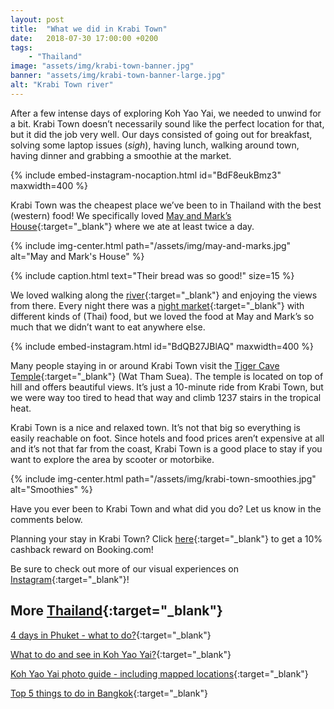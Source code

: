 ```yaml
---
layout: post
title:  "What we did in Krabi Town"
date:   2018-07-30 17:00:00 +0200
tags:
    - "Thailand"
image: "assets/img/krabi-town-banner.jpg"
banner: "assets/img/krabi-town-banner-large.jpg"
alt: "Krabi Town river"
---
```


After a few intense days of exploring Koh Yao Yai, we needed to unwind for a bit. Krabi Town doesn’t necessarily sound like the perfect location for that, but it did the job very well. Our days consisted of going out for breakfast, solving some laptop issues (*sigh*), having lunch, walking around town, having dinner and grabbing a smoothie at the market. 

{% include embed-instagram-nocaption.html id="BdF8eukBmz3" maxwidth=400 %}

Krabi Town was the cheapest place we’ve been to in Thailand with the best (western) food! We specifically loved [May and Mark’s House][may and mark's]{:target="_blank"} where we ate at least twice a day. 

{% include img-center.html path="/assets/img/may-and-marks.jpg" alt="May and Mark's House" %}

{% include caption.html text="Their bread was so good!" size=15 %}

We loved walking along the [river][Krabi river]{:target="_blank"} and enjoying the views from there. Every night there was a [night market][night market]{:target="_blank"} with different kinds of (Thai) food, but we loved the food at May and Mark’s so much that we didn’t want to eat anywhere else. 

{% include embed-instagram.html id="BdQB27JBlAQ" maxwidth=400 %}

Many people staying in or around Krabi Town visit the [Tiger Cave Temple][tiger cave temple]{:target="_blank"} (Wat Tham Suea). The temple is located on top of hill and offers beautiful views. It’s just a 10-minute ride from Krabi Town, but we were way too tired to head that way and climb 1237 stairs in the tropical heat. 

Krabi Town is a nice and relaxed town. It’s not that big so everything is easily reachable on foot. Since hotels and food prices aren’t expensive at all and it’s not that far from the coast, Krabi Town is a good place to stay if you want to explore the area by scooter or motorbike. 

{% include img-center.html path="/assets/img/krabi-town-smoothies.jpg" alt="Smoothies" %}

Have you ever been to Krabi Town and what did you do? Let us know in the comments below.

Planning your stay in Krabi Town? Click [here][booking.com]{:target="_blank"} to get a 10% cashback reward on Booking.com! 

Be sure to check out more of our visual experiences on [Instagram][instagram]{:target="_blank"}!

## More [Thailand][thailand]{:target="_blank"}

[4 days in Phuket - what to do?][phuket]{:target="_blank"}

[What to do and see in Koh Yao Yai?][koh yao yai]{:target="_blank"}

[Koh Yao Yai photo guide - including mapped locations][koh yao yai photo]{:target="_blank"}

[Top 5 things to do in Bangkok][bangkok]{:target="_blank"}

[thailand]: https://kipamojo.world/tags.html#thailand
[phuket]: https://kipamojo.world/2018/07/26/4-days-in-Phuket-what-to-do.html
[koh yao yai]: https://kipamojo.world/2018/07/27/What-to-do-and-see-in-Koh-Yao-Yai.html
[koh yao yai photo]: https://kipamojo.world/2018/07/28/Koh-Yoa-Yai-photo-guide.html
[bangkok]: https://kipamojo.world/2018/08/07/Top-5-things-to-do-in-Bangkok.html

[instagram]: https://instagram.com/kipamojo
[booking.com]: https://www.booking.com/s/11_6/joop9916
[may and mark's]: https://www.google.nl/maps/place/May+and+Mark's+House/@8.0651014,98.9138761,17z/data=!3m1!4b1!4m7!3m6!1s0x305194997340395d:0xee97a1bfe6a4c8de!5m1!1s2018-07-30!8m2!3d8.0650961!4d98.9160648
[Krabi river]: https://www.google.nl/maps/place/Chao+Fah+Park+Pier/@8.062794,98.9198917,17z/data=!4m16!1m8!3m7!1s0x305194997340395d:0xee97a1bfe6a4c8de!2sMay+and+Mark's+House!5m1!1s2018-07-30!8m2!3d8.0650961!4d98.9160648!3m6!1s0x3051949eca045e31:0xd48a7901ec7c246b!5m1!1s2018-07-30!8m2!3d8.0630286!4d98.9193012
[night market]: https://www.google.nl/maps/place/Vicar+Night+Market/@8.0661743,98.9153486,20z/data=!4m16!1m8!3m7!1s0x305194997340395d:0xee97a1bfe6a4c8de!2sMay+and+Mark's+House!5m1!1s2018-07-30!8m2!3d8.0650961!4d98.9160648!3m6!1s0x3051949a566063c7:0xdd72d68cc8b0ebc1!5m1!1s2018-07-30!8m2!3d8.0664053!4d98.9158284
[tiger cave temple]: https://www.google.nl/maps/place/Tiger+Cave+Temple,+Krabi/@8.1252192,98.9223378,17z/data=!3m1!4b1!4m7!3m6!1s0x305196aad2b5633b:0x54b73c818ba88811!5m1!1s2018-07-30!8m2!3d8.1252139!4d98.9245265
